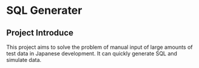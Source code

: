 # SQL Generater

## Project Introduce

This project aims to solve the problem of manual input of large amounts of test data in Japanese development. It can quickly generate SQL and simulate data. 